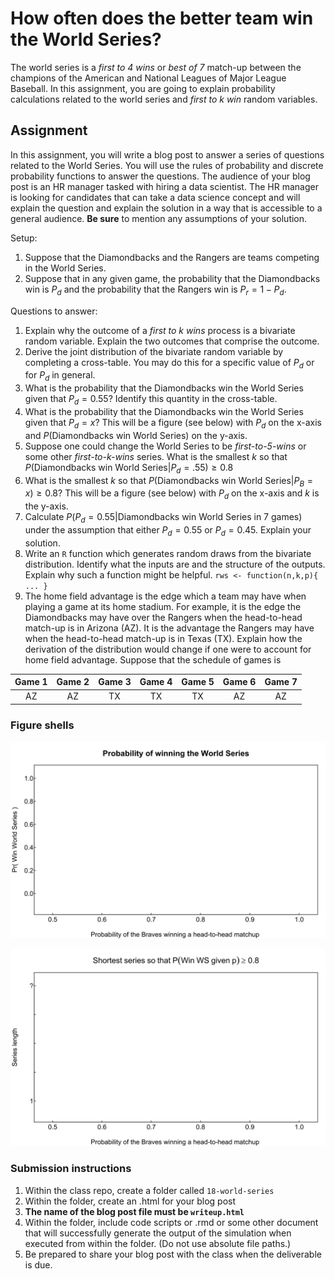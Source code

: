 How often does the better team win the World Series?
====================================================

The world series is a *first to 4 wins* or *best of 7* match-up between the champions of the
American and National Leagues of Major League Baseball. In this
assignment, you are going to explain probability calculations related to
the world series and *first to k win* random variables.

Assignment
----------

In this assignment, you will write a blog post to answer a series of
questions related to the World Series. You will use the rules of
probability and discrete probability functions to answer the questions.
The audience of your blog post is an HR manager tasked with hiring a
data scientist. The HR manager is looking for candidates that can take a
data science concept and will explain the question and explain the
solution in a way that is accessible to a general audience. **Be sure**
to mention any assumptions of your solution.

Setup:

1.  Suppose that the Diamondbacks and the Rangers are teams competing in the
    World Series.
2.  Suppose that in any given game, the probability that the Diamondbacks win
    is *P*<sub>*d*</sub> and the probability that the Rangers win is
    *P*<sub>*r*</sub> = 1 − *P*<sub>*d*</sub>.

Questions to answer:

1.  Explain why the outcome of a *first to k wins* process is a bivariate random variable.  Explain the two outcomes that comprise the outcome.
1.  Derive the joint distribution of the bivariate random variable by completing a cross-table.  You may do this for a specific value of *P*<sub>*d*</sub> or for *P*<sub>*d*</sub> in general.
1.  What is the probability that the Diamondbacks win the World Series given
    that *P*<sub>*d*</sub> = 0.55?  Identify this quantity in the cross-table.
1.  What is the probability that the Diamondbacks win the World Series given
    that *P*<sub>*d*</sub> = *x*? This will be a figure (see below) with
    *P*<sub>*d*</sub> on the x-axis and *P*(Diamondbacks win World Series) on
    the y-axis.
1.  Suppose one could change the World Series to be *first-to-5-wins* or some
    other *first-to-k-wins* series. What is the smallest *k* so that
    *P*(Diamondbacks win World Series\|*P*<sub>*d*</sub> = .55) ≥ 0.8
1.  What is the smallest *k* so that
    *P*(Diamondbacks win World Series\|*P*<sub>*B*</sub> = *x*) ≥ 0.8? This
    will be a figure (see below) with *P*<sub>*d*</sub> on the x-axis
    and *k* is the y-axis.
1.  Calculate
    *P*(*P*<sub>*d*</sub> = 0.55\|Diamondbacks win World Series in 7 games)
    under the assumption that either *P*<sub>*d*</sub> = 0.55 or
    *P*<sub>*d*</sub> = 0.45. Explain your solution.
1.  Write an `R` function which generates random draws from the bivariate distribution.  Identify what the inputs are and the structure of the outputs. Explain why such a function might be helpful. `rws <- function(n,k,p){ ... }`
1.  The home field advantage is the edge which a team may have when playing a game at its home stadium. For example, it is the edge the Diamondbacks may have over the Rangers when the head-to-head match-up is in Arizona (AZ). It is the advantage the Rangers may have when the head-to-head match-up is in Texas (TX).  Explain how the derivation of the distribution would change if one were to account for home field advantage.  Suppose that the schedule of games is

| Game 1 | Game 2 | Game 3 | Game 4 | Game 5 | Game 6 | Game 7 |
|:------:|:------:|:------:|:------:|:------:|:------:|:------:|
|  AZ   |  AZ   |  TX   |  TX   |  TX   |  AZ   |  AZ   |



### Figure shells

![](../assets/probability-win-world-series.svg)

![](../assets/world-series-length-for-80pct-prob.svg)

### Submission instructions

1.  Within the class repo, create a
    folder called `18-world-series`
2.  Within the folder, create an .html for your blog post
3.  **The name of the blog post file must be `writeup.html`**
4.  Within the folder, include code scripts or .rmd or some other
    document that will successfully generate the output of the
    simulation when executed from within the folder. (Do not use
    absolute file paths.)
6.  Be prepared to share your blog post with the class when the
    deliverable is due.